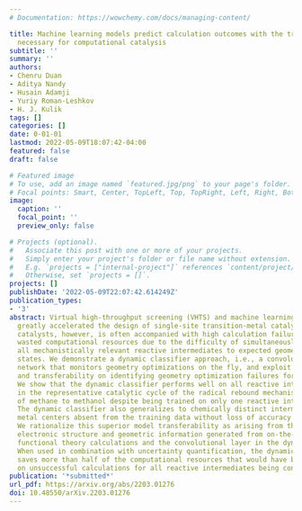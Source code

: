 ```yaml
---
# Documentation: https://wowchemy.com/docs/managing-content/

title: Machine learning models predict calculation outcomes with the transferability
  necessary for computational catalysis
subtitle: ''
summary: ''
authors:
- Chenru Duan
- Aditya Nandy
- Husain Adamji
- Yuriy Roman-Leshkov
- H. J. Kulik
tags: []
categories: []
date: 0-01-01
lastmod: 2022-05-09T18:07:42-04:00
featured: false
draft: false

# Featured image
# To use, add an image named `featured.jpg/png` to your page's folder.
# Focal points: Smart, Center, TopLeft, Top, TopRight, Left, Right, BottomLeft, Bottom, BottomRight.
image:
  caption: ''
  focal_point: ''
  preview_only: false

# Projects (optional).
#   Associate this post with one or more of your projects.
#   Simply enter your project's folder or file name without extension.
#   E.g. `projects = ["internal-project"]` references `content/project/deep-learning/index.md`.
#   Otherwise, set `projects = []`.
projects: []
publishDate: '2022-05-09T22:07:42.614249Z'
publication_types:
- '3'
abstract: Virtual high-throughput screening (VHTS) and machine learning (ML) have
  greatly accelerated the design of single-site transition-metal catalysts. VHTS of
  catalysts, however, is often accompanied with high calculation failure rate and
  wasted computational resources due to the difficulty of simultaneously converging
  all mechanistically relevant reactive intermediates to expected geometries and electronic
  states. We demonstrate a dynamic classifier approach, i.e., a convolutional neural
  network that monitors geometry optimizations on the fly, and exploit its good performance
  and transferability on identifying geometry optimization failures for catalyst design.
  We show that the dynamic classifier performs well on all reactive intermediates
  in the representative catalytic cycle of the radical rebound mechanism for the conversion
  of methane to methanol despite being trained on only one reactive intermediate.
  The dynamic classifier also generalizes to chemically distinct intermediates and
  metal centers absent from the training data without loss of accuracy or model confidence.
  We rationalize this superior model transferability as arising from the use of on-the-fly
  electronic structure and geometric information generated from on-the-fly density
  functional theory calculations and the convolutional layer in the dynamic classifier.
  When used in combination with uncertainty quantification, the dynamic classifier
  saves more than half of the computational resources that would have been wasted
  on unsuccessful calculations for all reactive intermediates being considered.
publication: '*submitted*'
url_pdf: https://arxiv.org/abs/2203.01276
doi: 10.48550/arXiv.2203.01276
---
```

